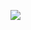![](https://user-images.githubusercontent.com/52146881/80862688-743a3980-8cba-11ea-9eaf-5bc3545e8633.png)
